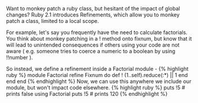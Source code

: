 Want to monkey patch a ruby class, but hesitant of the impact of global changes?  Ruby 2.1 introduces Refinements, which allow you to monkey patch a class, limited to a local scope.

For example, let's say you frequently have the need to calculate factorials. You think about monkey patching in a ! method onto fixnum, but know that it will lead to unintended consequences if others using your code are not aware ( e.g. someone tries to coerce a numeric to a boolean by using !!number ).

So instead, we define a refinement inside a Factorial module -
{% highlight ruby %}
  module Factorial
    refine Fixnum do
      def !
        (1..self).reduce(:*) || 1
      end
    end
  end
{% endhighlight %}
Now, we can use this anywhere we include our module, but won't impact code elsewhere.
{% highlight ruby %}
  puts !5 # prints false
  using Factorial
  puts !5 # prints 120
{% endhighlight %}
